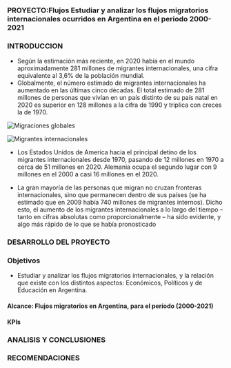 
### PROYECTO:Flujos Estudiar y analizar los flujos migratorios internacionales ocurridos en Argentina en el periodo 2000-2021

### INTRODUCCION

- Según la estimación más reciente, en 2020 había en el mundo aproximadamente 281 millones de migrantes internacionales, una cifra equivalente al 3,6% de la población mundial.
- Globalmente, el número estimado de migrantes internacionales ha aumentado en las últimas cinco décadas. El total estimado de 281 millones de personas que vivían en un país distinto de su país natal en 2020 es superior en 128 millones a la cifra de 1990 y triplica con creces la de 1970.

![Migraciones globales](https://user-images.githubusercontent.com/113458958/236061867-e62b4aec-8f08-403a-8d4d-fc0b6244b5b3.PNG)

![Migrantes internacionales](https://user-images.githubusercontent.com/113458958/236061906-f924311d-db4e-4804-a7b6-970f4f9d604b.PNG)

- Los Estados Unidos de America hacia el principal detino de los migrantes internacionales desde 1970, pasando de 12 millones en 1970 a cerca de 51 millones en 2020. Alemania ocupa el segundo lugar con 9 millones en el 2000 a casi 16 millones en el 2020.

- La gran mayoría de las personas que migran no cruzan fronteras internacionales, sino que permanecen dentro de sus países (se ha estimado que en 2009 había 740 millones de migrantes internos). Dicho esto, el aumento de los migrantes internacionales a lo largo del tiempo – tanto en cifras absolutas como proporcionalmente – ha sido evidente, y algo más rápido de lo que se había pronosticado

### DESARROLLO DEL PROYECTO

### Objetivos

- Estudiar y analizar los flujos migratorios internacionales, y la relación  que existe con los distintos aspectos: Económicos, Políticos y de Educación en Argentina.

#### Alcance: Flujos migratorios en Argentina, para el período (2000-2021)

#### KPIs

### ANALISIS Y CONCLUSIONES

### RECOMENDACIONES
